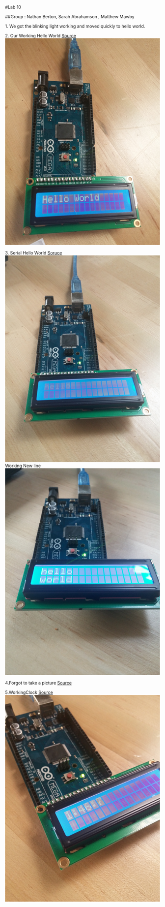 #Lab 10 

##Group : Nathan Berton, Sarah Abrahamson , Matthew Mawby


1\. We got the blinking light working and moved quickly to hello world.

2\. Our Working Hello World [Source](lab10.txt)
![Hello World](Lab10HelloWorld.jpg)

3\. Serial Hello World [Soruce](Lab10.txt)
	![Serial Hello](Lab10Hello.jpg)
	 Working New line
	 ![Working\n](Lab10n.jpg)

4\.Forgot to take a picture [Source](lab10.ino)

5\.WorkingClock [Source](lab10part5.ino)
![WorkingClock](Lab10Clock.jpg)